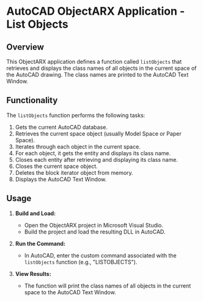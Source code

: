 # AutoCAD ObjectARX Application - List Objects
 
## Overview
 
This ObjectARX application defines a function called `listObjects` that retrieves and displays the class names of all objects in the current space of the AutoCAD drawing. The class names are printed to the AutoCAD Text Window.
 
## Functionality
 
The `listObjects` function performs the following tasks:
 
1. Gets the current AutoCAD database.
2. Retrieves the current space object (usually Model Space or Paper Space).
3. Iterates through each object in the current space.
4. For each object, it gets the entity and displays its class name.
5. Closes each entity after retrieving and displaying its class name.
6. Closes the current space object.
7. Deletes the block iterator object from memory.
8. Displays the AutoCAD Text Window.
 
## Usage
 
1. **Build and Load:**
   - Open the ObjectARX project in Microsoft Visual Studio.
   - Build the project and load the resulting DLL in AutoCAD.
 
2. **Run the Command:**
   - In AutoCAD, enter the custom command associated with the `listObjects` function (e.g., "LISTOBJECTS").
 
3. **View Results:**
   - The function will print the class names of all objects in the current space to the AutoCAD Text Window.
